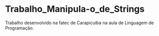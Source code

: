 # Trabalho_Manipula-o_de_Strings
Trabalho desenvolvido na fatec de Carapicuíba na aula de Linguagem de Programação.
